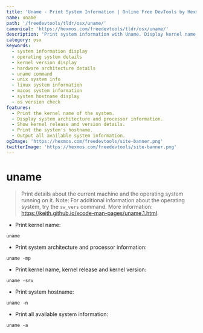 ```yaml
---
title: 'Uname - Print System Information | Online Free DevTools by Hexmos'
name: uname
path: '/freedevtools/tldr/osx/uname/'
canonical: 'https://hexmos.com/freedevtools/tldr/osx/uname/'
description: 'Print system information with Uname. Display kernel name, operating system version, and hardware architecture details. Free online tool, no registration required.'
category: osx
keywords:
  - system information display
  - operating system details
  - kernel version display
  - hardware architecture details
  - uname command
  - unix system info
  - linux system information
  - macos system information
  - system hostname display
  - os version check
features:
  - Print the kernel name of the system.
  - Display system architecture and processor information.
  - Show kernel release and version details.
  - Print the system's hostname.
  - Output all available system information.
ogImage: 'https://hexmos.com/freedevtools/site-banner.png'
twitterImage: 'https://hexmos.com/freedevtools/site-banner.png'
---
```


# uname

> Print details about the current machine and the operating system running on it.
> Note: For additional information about the operating system, try the `sw_vers` command.
> More information: <https://keith.github.io/xcode-man-pages/uname.1.html>.

- Print kernel name:

`uname`

- Print system architecture and processor information:

`uname -mp`

- Print kernel name, kernel release and kernel version:

`uname -srv`

- Print system hostname:

`uname -n`

- Print all available system information:

`uname -a`
